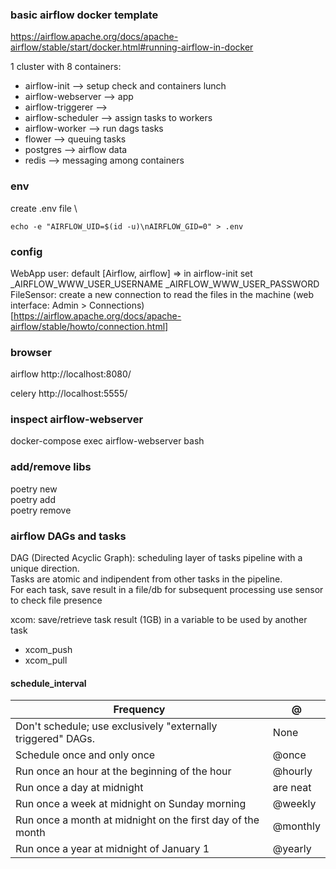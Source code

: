 ### basic airflow docker template
https://airflow.apache.org/docs/apache-airflow/stable/start/docker.html#running-airflow-in-docker

1 cluster with 8 containers:
* airflow-init --> setup check and containers lunch
* airflow-webserver --> app
* airflow-triggerer -->
* airflow-scheduler --> assign tasks to workers
* airflow-worker --> run dags tasks
* flower --> queuing tasks
* postgres --> airflow data
* redis --> messaging among containers

### env
create .env file \
~~~
echo -e "AIRFLOW_UID=$(id -u)\nAIRFLOW_GID=0" > .env
~~~

### config
WebApp user: default [Airflow, airflow] => in airflow-init set _AIRFLOW_WWW_USER_USERNAME _AIRFLOW_WWW_USER_PASSWORD \
FileSensor: create a new connection to read the files in the machine (web interface: Admin > Connections) \
[https://airflow.apache.org/docs/apache-airflow/stable/howto/connection.html]

### browser
airflow
http://localhost:8080/

celery
http://localhost:5555/

### inspect airflow-webserver
docker-compose exec airflow-webserver bash

### add/remove libs
poetry new <projectname> \
poetry add <libname> \
poetry remove <libname>

### airflow DAGs and tasks
DAG (Directed Acyclic Graph): scheduling layer of tasks pipeline with a unique direction. \
Tasks are atomic and indipendent from other tasks in the pipeline. \
For each task, save result in a file/db for subsequent processing use sensor to check file presence

xcom: save/retrieve task result (1GB) in a variable to be used by another task
* xcom_push
* xcom_pull

#### schedule_interval

| Frequency                                                         | @             |
| ----------------------------------------------------------------- | ------------- |
| Don't schedule; use exclusively "externally triggered" DAGs.      | None          |
| Schedule once and only once                                       | @once         |
| Run once an hour at the beginning of the hour                     | @hourly       |
| Run once a day at midnight | are neat                             | @daily        |
| Run once a week at midnight on Sunday morning                     | @weekly       |
| Run once a month at midnight on the first day of the month        | @monthly      |
| Run once a year at midnight of January 1                          | @yearly       |
